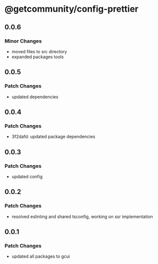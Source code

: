 # @getcommunity/config-prettier

## 0.0.6

### Minor Changes

- moved files to src directory
- expanded packages tools

## 0.0.5

### Patch Changes

- updated dependencies

## 0.0.4

### Patch Changes

- 3f2dafd: updated package dependencies

## 0.0.3

### Patch Changes

- updated config

## 0.0.2

### Patch Changes

- resolved eslinting and shared tsconfig, working on ssr implementation

## 0.0.1

### Patch Changes

- updated all packages to gcui
